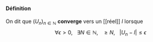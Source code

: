 #### Définition
On dit que $(U_n)_{n\in\mathbb N}$ **converge** vers un [[réel]] $l$ lorsque$$\forall\epsilon>0,~~~\exists N\in\mathbb N, ~~~\ge N,~~~ |U_n-l|\le\epsilon$$ 